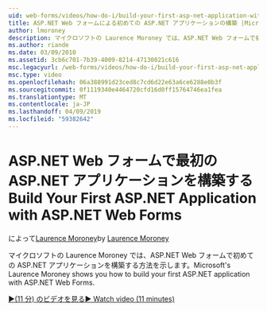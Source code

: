 ```yaml
---
uid: web-forms/videos/how-do-i/build-your-first-asp-net-application-with-asp-net-web-forms
title: ASP.NET Web フォームによる初めての ASP.NET アプリケーションの構築 |Microsoft Docs
author: lmoroney
description: マイクロソフトの Laurence Moroney では、ASP.NET Web フォームで初めての ASP.NET アプリケーションを構築する方法を示します。
ms.author: riande
ms.date: 03/09/2010
ms.assetid: 3cb6c701-7b39-4009-8214-47130021c616
msc.legacyurl: /web-forms/videos/how-do-i/build-your-first-asp-net-application-with-asp-net-web-forms
msc.type: video
ms.openlocfilehash: 06a388991d23ced8c7cd6d22e63a6ce6288e0b3f
ms.sourcegitcommit: 0f1119340e4464720cfd16d0ff15764746ea1fea
ms.translationtype: MT
ms.contentlocale: ja-JP
ms.lasthandoff: 04/09/2019
ms.locfileid: "59382642"
---
```

# <a name="build-your-first-aspnet-application-with-aspnet-web-forms"></a><span data-ttu-id="e17af-103">ASP.NET Web フォームで最初の ASP.NET アプリケーションを構築する</span><span class="sxs-lookup"><span data-stu-id="e17af-103">Build Your First ASP.NET Application with ASP.NET Web Forms</span></span>

<span data-ttu-id="e17af-104">によって[Laurence Moroney](https://github.com/lmoroney)</span><span class="sxs-lookup"><span data-stu-id="e17af-104">by [Laurence Moroney](https://github.com/lmoroney)</span></span>

<span data-ttu-id="e17af-105">マイクロソフトの Laurence Moroney では、ASP.NET Web フォームで初めての ASP.NET アプリケーションを構築する方法を示します。</span><span class="sxs-lookup"><span data-stu-id="e17af-105">Microsoft's Laurence Moroney shows you how to build your first ASP.NET application with ASP.NET Web Forms.</span></span>

[<span data-ttu-id="e17af-106">&#9654;(11 分) のビデオを見る</span><span class="sxs-lookup"><span data-stu-id="e17af-106">&#9654; Watch video (11 minutes)</span></span>](https://channel9.msdn.com/Blogs/ASP-NET-Site-Videos/build-your-first-asp-net-application-with-asp-net-web-forms)
